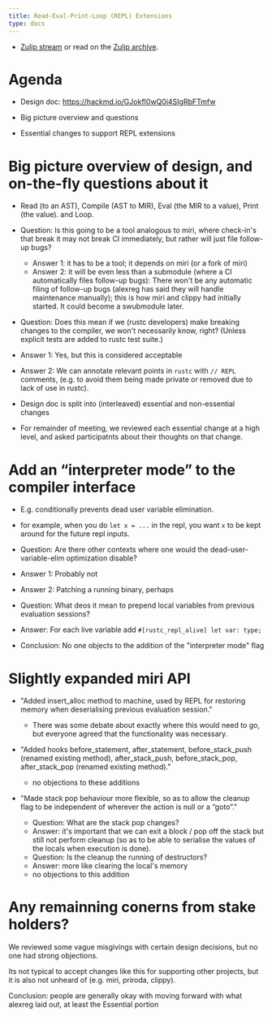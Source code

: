 ```yaml
---
title: Read-Eval-Print-Loop (REPL) Extensions
type: docs
---
```


* [Zulip stream][] or read on the [Zulip archive][].

[Zulip stream]: https://rust-lang.zulipchat.com/#narrow/stream/131828-t-compiler/topic/design.20meeting.202019-11-29/near/182183477
[Zulip archive]: https://zulip-archive.rust-lang.org/131828tcompiler/72407designmeeting20191129.html

# Agenda

- Design doc: https://hackmd.io/GJokfI0wQ0i4SIgRbFTmfw

- Big picture overview and questions

- Essential changes to support REPL extensions

# Big picture overview of design, and on-the-fly questions about it

- Read (to an AST), Compile (AST to MIR), Eval (the MIR to a value), Print (the value). and Loop.
- Question: Is this going to be a tool analogous to miri, where check-in's that break it may not break CI immediately, but rather will just file follow-up bugs?
  - Answer 1: it has to be a tool; it depends on miri (or a fork of miri)
  - Answer 2: it will be even less than a submodule (where a CI automatically files follow-up bugs): There
    won't be any automatic filing of follow-up bugs (alexreg has said
    they will handle maintenance manually); this is how miri and
    clippy had initially started. It could become a swubmodule later.

- Question: Does this mean if we (rustc developers) make breaking
  changes to the compiler, we won't necessarily know, right? (Unless
  explicit tests are added to rustc test suite.)
- Answer 1: Yes, but this is considered acceptable
- Answer 2: We can annotate relevant points in `rustc` with `// REPL` comments,
  (e.g. to avoid them being made private or removed due to lack of use in rustc).

- Design doc is split into (interleaved) essential and non-essential changes

- For remainder of meeting, we reviewed each essential change at a high level,
  and asked participatnts about their thoughts on that change.

# Add an “interpreter mode” to the compiler interface

- E.g. conditionally prevents dead user variable elimination.
- for example, when you do `let x = ...` in the repl, you want `x` to be kept around for the future repl inputs.
- Question: Are there other contexts where one would the dead-user-variable-elim optimization disable?
- Answer 1: Probably not
- Answer 2: Patching a running binary, perhaps

- Question: What deos it mean to prepend local variables from previous evaluation sessions?
- Answer: For each live variable add `#[rustc_repl_alive] let var: type;`

- Conclusion: No one objects to the addition of the "interpreter mode" flag

# Slightly expanded miri API


- "Added insert_alloc method to machine, used by REPL for restoring memory when deserialising previous evaluation session."
  - There was some debate about exactly where this would need to go, but
    everyone agreed that the functionality was necessary.

- "Added hooks before_statement, after_statement, before_stack_push (renamed existing method), after_stack_push, before_stack_pop, after_stack_pop (renamed existing method)."
  - no objections to these additions

- "Made stack pop behaviour more flexible, so as to allow the cleanup flag to be independent of wherever the action is null or a “goto”."
  - Question: What are the stack pop changes?
  - Answer: it's important that we can exit a block / pop off the stack but still not perform cleanup (so as to be able to serialise the values of the locals when execution is done).
  - Question: Is the cleanup the running of destructors?
  - Answer: more like clearing the local's memory
  - no objections to this addition

# Any remainning conerns from stake holders?

We reviewed some vague misgivings with certain design decisions, but
no one had strong objections.

Its not typical to accept changes like this for supporting other projects,
but it is also not unheard of (e.g. miri, priroda, clippy).

Conclusion: people are generally okay with moving forward with what
alexreg laid out, at least the Essential portion
